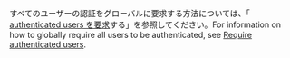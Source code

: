 <span data-ttu-id="f67dd-101">すべてのユーザーの認証をグローバルに要求する方法については、「 [authenticated users を要求](xref:security/authorization/secure-data#rau)する」を参照してください。</span><span class="sxs-lookup"><span data-stu-id="f67dd-101">For information on how to globally require all users to be authenticated, see [Require authenticated users](xref:security/authorization/secure-data#rau).</span></span>